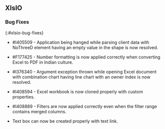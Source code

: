 ## XlsIO

### Bug Fixes
{:#xlsio-bug-fixes}

* \#I405509 - Application being hanged while parsing client data with NoThreeD element having an empty value in the shape is now resolved.
* \#F177425 - Number formatting is now applied correctly when converting Excel to PDF in Indian culture.
* \#I376340 - Argument exception thrown while opening Excel document with combination chart having line chart with an owner index is now resolved.
* \#I408594 - Excel workbook is now cloned properly with custom properties.
* \#I408889 - Filters are now applied correctly even when the filter range contains merged columns.

* Text box can now be created properly with text link.
